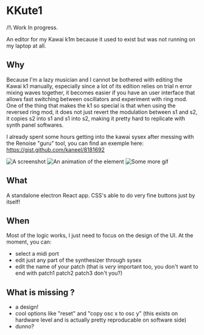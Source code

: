 # KKute1

/!\ Work In progress. 

An editor for my Kawai k1m because it used to exist but was not running on my laptop at all.



## Why
Because I'm a lazy musician and I cannot be bothered with editing the Kawai k1 manually, especially since a lot of its edition relies on trial n error mixing waves together, it becomes easier if you have an user interface that allows fast switching between oscillators and experiment with ring mod. 
One of the thing that makes the k1 so special is that when using the reversed ring mod, it does not just revert the modulation between s1 and s2, it copies s2 into s1 and s1 into s2, making it pretty hard to replicate with synth panel softwares.

I already spent some hours getting into the kawai sysex after messing with the Renoise "guru" tool, you can find an exemple here: https://gist.github.com/kaneel/8181692

![A screenshot][screenshot]
![An animation of the element][synthanim1]
![Some more gif][synthanim2]



## What
A standalone electron React app. CSS's able to do very fine buttons just by itself!

## When 
Most of the logic works, I just need to focus on the design of the UI.
At the moment, you can:

- select a midi port
- edit just any part of the synthesizer through sysex
- edit the name of your patch (that is _very_ important too, you don't want to end with patch1 patch2 patch3 don't you?)

## What is missing ?

- a design! 
- cool options like "reset" and "copy osc x to osc y" (this exists on hardware level and is actually pretty reproducable on software side)
- dunno? 

[screenshot]: https://i.imgur.com/oIfVMhz.png
[synthanim1]: https://i.imgur.com/BGKpdKk.gif
[synthanim2]: https://i.imgur.com/ntkdOdT.gif
